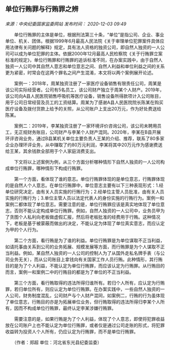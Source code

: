 ## 单位行贿罪与行贿罪之辨

### 

_来源：中央纪委国家监委网站_ _发布时间： 2020-12-03 09:49_

　　单位行贿罪的主体是单位，根据刑法第三十条，“单位”是指公司、企业、事业单位、机关、团体。根据1999年6月最高人民法院《关于审理单位犯罪案件具体应用法律有关问题的解释》规定，具有法人资格的独资公司，即自然人独资的一人公司可以成为单位犯罪的主体。依据2000年12月最高人民检察院《关于行贿罪立案标准的规定》，单位行贿罪和行贿罪的追诉标准不同，在办案实践中，由于自然人独资一人公司中其自然人意志和单位意志之间、自然人利益和单位利益之间的关系更为紧密，时常会在这两个罪名之间产生混淆，本文将以两个案例展开论述。

　　案例一：2018年，周某独资注册了一家医疗设备销售有限责任公司，周某是该公司实际经营者。公司有5名员工，该公司财产独立于周某个人财产。2019年，该公司向A县人民医院销售呼吸机等医疗设备，销售设备所得款项计入公司账目，用于公司日常经营及员工的工资结算。周某为了感谢A县人民医院院长陈某在购买医疗设备及拨付货款上给予的关照，从公司账户上支出20万元，作为好处费送给陈某。

　　案例二：2019年，李某独资注册了一家环境评价咨询公司，该公司未聘用员工，无正规财务账目，公司财产与李某个人财产混同。2020年，李某在B县开展环评咨询业务，通过B县某机关单位主要负责人王某的介绍、推荐，联系了80多家企业办理环评业务，从中赚取了约80万元利润，李某将其中20万元作为感谢费送给王某，其余钱款全部用于个人家庭消费支出。

　　下文将以上述案例为例，从三个方面分析哪种情形下自然人独资的一人公司构成单位行贿罪，哪种情形下构成行贿罪。

　　第一个方面，看体现了谁的意志。单位行贿罪体现的是单位意志，行贿罪体现的是自然人个人意志。在单位行贿罪中，单位意志主要有以下三种表现形式：1.经单位研究决定，由有关人员实施的行贿行为；2.经单位主管人员批准，由有关人员实施的行贿行为；3.单位主管人员以法定代表人的身份实施的行贿行为。案例一和案例二都体现了单位意志。需要注意的是，单位行贿罪应该是真实地体现了单位意志，否则不能认定构成单位行贿罪。例如，自然人独资的一人公司中，业务员甲为了贪图个人私利向老板做虚假汇报，然后将老板批准的经费用于行贿。这种情况下，老板是基于被蒙蔽而做出的决定，不能认定为体现了单位真实意志，而应认定为甲的个人行为。

　　第二个方面，看行贿是为了谁的利益。单位行贿罪是为单位谋取不正当利益，如请托事由关系到公司的业务拓展、规模发展等方面，而行贿罪是为个人谋取不正当利益。例如，某自然人独资的一人公司的控制人为了从国外走私名牌手表（与公司业务无关），而从公司账目上拿钱向有关国家工作人员行贿。此种情形，其行贿目的是为了个人利益，不能认定为单位行贿罪，而应该认定为行贿罪。从行贿目的而言，案例一和案例二中的行贿目的都是为了单位的不正当利益。

　　第三个方面，看行贿取得的违法所得归谁所有。若归个人所有，应认定为行贿罪，若归单位所有，则应认定为单位行贿罪。在办案实践中，一些自然人独资的一人公司，财务制度混乱，公司财产与个人财产混同，如案例二，行贿的行为虽体现了单位意志，行贿目的亦是为拓展单位业务，但行贿取得的违法所得归李某个人所有，因而不构成单位行贿罪，最终认定李某涉嫌行贿罪。

　　需要注意的是，如果行贿是为了个人利益，体现了个人意志，即使将犯罪收益放在公司账户上也不能认定为单位行贿罪，或者仅是通过公司走账的形式，将犯罪收益转为投资人个人所有，仍应认定为行贿罪，而不是单位行贿罪。

　　（作者：郑超 单位：河北省东光县纪委监委）